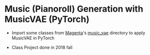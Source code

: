 # Music (Pianoroll) Generation with MusicVAE (PyTorch)

- Import some classes from [Magenta](https://github.com/magenta/magenta)'s [music_vae](https://github.com/magenta/magenta/tree/main/magenta/models/music_vae) directory to apply MusicVAE in PyTorch

- Class Project done in 2018 fall
